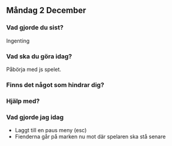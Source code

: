<!-- ## Måndag 2 December

### Vad gjorde du sist?

### Vad ska du göra idag?

### Finns det något som hindrar dig?

### Hjälp med? 

### Vad gjorde jag idag -->


## Måndag 2 December

### Vad gjorde du sist?
Ingenting

### Vad ska du göra idag?
Påbörja med js spelet. 

### Finns det något som hindrar dig?

### Hjälp med?

### Vad gjorde jag idag
* Laggt till en paus meny (esc)
* Fienderna går på marken nu mot där spelaren ska stå senare






